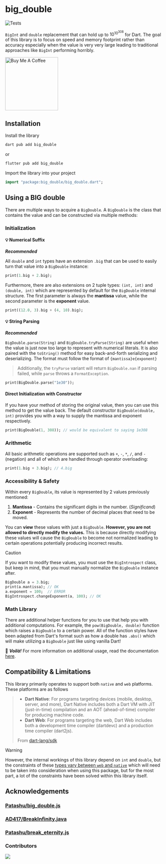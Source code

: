 # big_double
![Tests](https://img.shields.io/github/actions/workflow/status/exoad/big_double/test.yml?style=flat-square&label=tests%20status)

`BigInt` and `double` replacement that can hold up to $10^{10^{308}}$ for Dart. The goal of this library is to focus on speed and memory footprint rather than accuracy especially when the value is very very large leading to traditional approaches like `BigInt` performing horribly.

<a href="https://www.buymeacoffee.com/exoad" target="_blank"><img src="https://cdn.buymeacoffee.com/buttons/v2/default-yellow.png" alt="Buy Me A Coffee" style="width:170px" ></a>

## Installation
Install the library

```bash
dart pub add big_double
```

or

```bash
flutter pub add big_double
```

Import the library into your project

```dart
import "package:big_double/big_double.dart";
```

## Using a BIG double

There are multiple ways to acquire a `BigDouble`. A `BigDouble` is the class that contains the value and can be constructed via multiple
methods:

### Initialization

#### 💡 Numerical Suffix

***Recommended***

All `double` and `int` types have an extension `.big` that can be used to easily turn that value into a `BigDouble` instance:

```dart
print(1.big + 2.big);
```

Furthermore, there are also extensions on 2 tuple types: `(int, int)` and `(double, int)` which are represented by default for the `BigDouble`
internal structure. The first parameter is always the **mantissa** value, while the second parameter is the **exponent** value.

```dart
print((12.0, 3).big + (4, 10).big);
```

#### 💡 String Parsing

***Recommended***

`BigDouble.parse(String)` and `BigDouble.tryParse(String)` are useful when the value is just now too large to represent with numerical literals. It is also paired with the `toString()` method for easy back-and-forth serializing and deserializing. The format must follow the format of `{mantissa}e{exponent}`

> Additionally, the `tryParse` variant will return `BigDouble.nan` if parsing failed, while `parse` throws a `FormatException`.

```dart
print(BigDouble.parse("1e30"));
```

#### Direct Initialization with Constructor

If you have your method of storing the original value, then you can use this method to get the value back. The default constructor `BigDouble(double, int)` provides you with a way to supply the mantissa and exponent respectively.

```dart
print(BigDouble(1, 308)); // would be equivalent to saying 1e308
```

### Arithmetic

All basic arithmetic operations are supported such as `+`, `-`, `*`, `/`, and `-` (negation) and all of which are handled through operator overloading:

```dart
print(1.big + 3.big); // 4.big
```

### Accessibility & Safety

Within every `BigDouble`, its value is represented by 2 values previously mentioned:
1. **Mantissa** - Contains the significant digits in the number. (*Significand*)
2. **Exponent** - Represents the number of decimal places that need to be moved.

You can **view** these values with just a `BigDouble`. **However, you are not allowed to directly modify the values.** This is because directly modifying these values will cause the `BigDouble` to become not normalized leading to certain operations potentially producing incorrect results.

> [!CAUTION]
> If you want to modify these values, you must use the `BigIntrospect` class, but keep in mind, that you must manually normalize the `BigDouble` instance after.

```dart
BigDouble a = 3.big;
print(a.mantissa); // OK
a.exponent = 100;  // ERROR
BigIntrospect.changeExponent(a, 100); // OK
```

### Math Library

There are additional helper functions for you to use that help you with additional computations. For example, the `pow(BigDouble, double)` function which raises a `BigDouble` to a certain power. All of the function styles have been adapted from Dart's format such as how a double has `.abs()` which will make utilizing
a `BigDouble` just like using vanilla Dart!

🥳 _**Voilà!**_ For more information on additional usage, read the documentation [here]().

## Compatibility & Limitations

This library primarily operates to support both `native` and `web` platforms. These platforms are as follows

> * **Dart Native**: For programs targeting devices (mobile, desktop, server, and more), Dart Native includes both a Dart VM with JIT (just-in-time) compilation and an AOT (ahead-of-time) compiler for producing machine code.
> * **Dart Web**: For programs targeting the web, Dart Web includes both a development time compiler (dartdevc) and a production time compiler (dart2js).
>
> From [dart-lang/sdk](https://github.com/dart-lang/sdk)

> [!WARNING]
> However, the internal workings of this library depend on `int` and `double`, but the constraints of these [types vary between `web` and `native`](https://dart.dev/language/built-in-types#numbers) which will need to be taken into consideration when using this package, but for the most part, a lot of the constraints have been solved
> within this library itself.

## Acknowledgements

### [Patashu/big_double.js](https://github.com/Patashu/big_double.js)

### [AD417/BreakInfinity.java](https://github.com/AD417/BreakInfinity.java)

### [Patashu/break_eternity.js](https://github.com/Patashu/break_eternity.js)

### Contributors

<a href="https://github.com/exoad/big_double.dart/graphs/contributors">
  <img src="https://contrib.rocks/image?repo=exoad/big_double.dart" />
</a>
